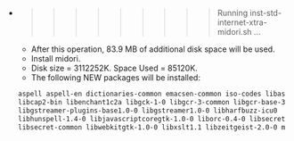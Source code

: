 * >>>>>>>>> Running inst-std-internet-xtra-midori.sh ...
  * After this operation, 83.9 MB of additional disk space will be used.
  * Install midori.
  * Disk size = 3112252K. Space Used = 85120K.
  * The following NEW packages will be installed:
  ```bash
  aspell aspell-en dictionaries-common emacsen-common iso-codes libaspell15
  libcap2-bin libenchant1c2a libgck-1-0 libgcr-3-common libgcr-base-3-1
  libgstreamer-plugins-base1.0-0 libgstreamer1.0-0 libharfbuzz-icu0
  libhunspell-1.4-0 libjavascriptcoregtk-1.0-0 liborc-0.4-0 libsecret-1-0
  libsecret-common libwebkitgtk-1.0-0 libxslt1.1 libzeitgeist-2.0-0 midori
  ```
